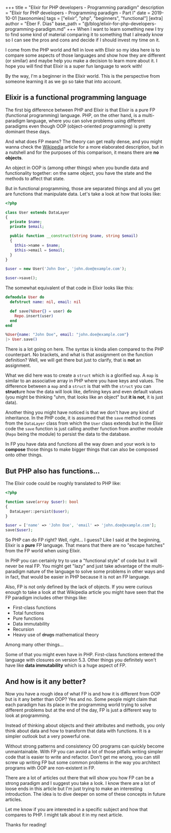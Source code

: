 +++
title = "Elixir for PHP developers - Programming paradigm"
description = "Elixir for PHP developers - Programming paradigm - Part I"
date = 2019-10-01
[taxonomies]
tags = ["elixir", "php", "beginners", "functional"]
[extra]
author = "Éber F. Dias"
base_path = "@/blog/elixir-for-php-developers-programming-paradigm.md"
+++
When I want to learn something new I try to find some kind of material comparing it to something that I already know so I can see the pros and cons and decide if I should invest my time on it.

I come from the PHP world and fell in love with Elixir so my idea here is to compare some aspects of those languages and show how they are different (or similar) and maybe help you make a decision to learn more about it. I hope you will find that Elixir is a super fun language to work with!

By the way, I'm a beginner in the Elixir world. This is the perspective from someone learning it as we go so take that into account.

## Elixir is a functional programming language

The first big difference between PHP and Elixir is that Elixir is a pure FP (functional programming) language. PHP, on the other hand, is a multi-paradigm language, where you can solve problems using different paradigms even though OOP (object-oriented programming) is pretty dominant these days.

And what does FP means? The theory can get really dense, and you might wanna check the [Wikipedia](https://en.wikipedia.org/wiki/Functional_programming) article for a more elaborated description, but in a nutshell and for the purposes of this comparison, it means there are **no objects**.

An object in OOP is (among other things) when you bundle data and functionality together: on the same object, you have the state and the methods to affect that state.

But in functional programming, those are separated things and all you get are functions that manipulate data. Let's take a look at how that looks like:

```php
<?php

class User extends DataLayer
{
  private $name;
  private $email;

  public function __construct(string $name, string $email)
  {
    $this->name = $name;
    $this->email = $email;
  }
}

$user = new User('John Doe', 'john.doe@example.com');

$user->save();
```

The somewhat equivalent of that code in Elixir looks like this:

```elixir
defmodule User do
  defstruct name: nil, email: nil

  def save(%User{} = user) do
    Repo.insert(user)
  end
end

%User{name: "John Doe", email: "john.doe@example.com"}
|> User.save()
```

There is a lot going on here. The syntax is kinda alien compared to the PHP counterpart. No brackets, and what is that assignment on the function definition? Well, we will get there but just to clarify, that is **not** an assignment.

What we did here was to create a `struct` which is a glorified `map`. A `map` is similar to an associative array in PHP where you have keys and values. The difference between a `map` and a `struct` is that with the `struct` you can **struct**ure how the data will look like, defining keys and even default values (you might be thinking "uhm, that looks like an object" but **it is not**, it is just data).

Another thing you might have noticed is that we don't have any kind of inheritance. In the PHP code, it is assumed that the `save` method comes from the `DataLayer` class from which the `User` class extends but in the Elixir code the `save` function is just calling another function from another module (`Repo` being the module) to persist the data to the database.

In FP you have data and functions all the way down and your work is to **compose** those things to make bigger things that can also be composed onto other things.

## But PHP also has functions...

The Elixir code could be roughly translated to PHP like:

```php
<?php

function save(array $user): bool
{
  DataLayer::persist($user);
}

$user = ['name' => 'John Doe', 'email' => 'john.doe@example.com'];
save($user);
```

So PHP can do FP right? Well, right... I guess? Like I said at the beginning, Elixir is a **pure** FP language. That means that there are no "escape hatches" from the FP world when using Elixir.

In PHP you can certainly try to use a "functional style" of code but it will never be real FP. You might get "lazy" and just take advantage of the multi-paradigm nature of the language to solve some problems in other ways and in fact, that would be easier in PHP because it is not an FP language.

Also, FP is not only defined by the lack of objects. If you were curious enough to take a look at that Wikipedia article you might have seen that the FP paradigm includes other things like:

- First-class functions
- Total functions
- Pure functions
- Data immutability
- Recursion
- Heavy use of ~~drugs~~ mathematical theory

Among many other things...

Some of that you might even have in PHP. First-class functions entered the language with closures on version 5.3. Other things you definitely won't have like **data immutability** which is a huge aspect of FP.

## And how is it any better?

Now you have a rough idea of what FP is and how it is different from OOP but is it any better than OOP? Yes and no. Some people might claim that each paradigm has its place in the programming world trying to solve different problems but at the end of the day, FP is just a different way to look at programming.

Instead of thinking about objects and their attributes and methods, you only think about data and how to transform that data with functions. It is a simpler outlook but a very powerful one.

Without strong patterns and consistency OO programs can quickly become unmaintainable. With FP you can avoid a lot of those pitfalls writing simpler code that is easier to write and refactor. Don't get me wrong, you can still screw up writing FP but some common problems in the way you architect programs with OOP are non-existent in FP.

There are a lot of articles out there that will show you how FP can be a strong paradigm and I suggest you take a look. I know there are a lot of loose ends in this article but I'm just trying to make an interesting introduction. The idea is to dive deeper on some of these concepts in future articles.

Let me know if you are interested in a specific subject and how that compares to PHP. I might talk about it in my next article.

Thanks for reading!
